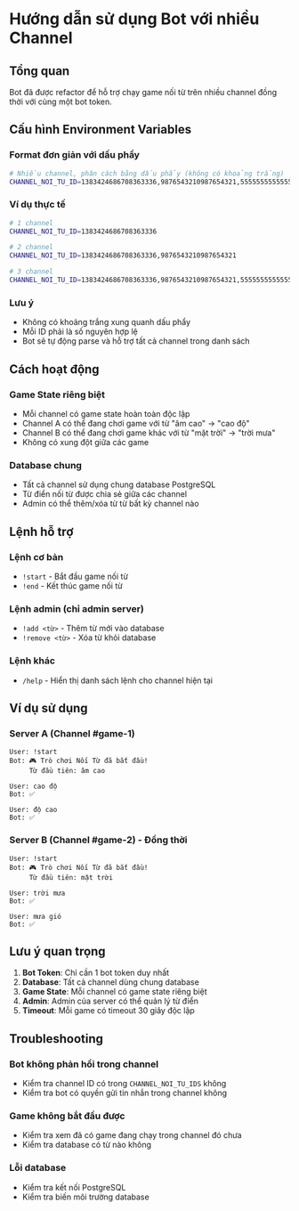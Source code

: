 # Hướng dẫn sử dụng Bot với nhiều Channel

## Tổng quan

Bot đã được refactor để hỗ trợ chạy game nối từ trên nhiều channel đồng thời với cùng một bot token.

## Cấu hình Environment Variables

### Format đơn giản với dấu phẩy

```bash
# Nhiều channel, phân cách bằng dấu phẩy (không có khoảng trắng)
CHANNEL_NOI_TU_ID=1383424686708363336,9876543210987654321,5555555555555555555
```

### Ví dụ thực tế

```bash
# 1 channel
CHANNEL_NOI_TU_ID=1383424686708363336

# 2 channel
CHANNEL_NOI_TU_ID=1383424686708363336,9876543210987654321

# 3 channel
CHANNEL_NOI_TU_ID=1383424686708363336,9876543210987654321,5555555555555555555
```

### Lưu ý
- Không có khoảng trắng xung quanh dấu phẩy
- Mỗi ID phải là số nguyên hợp lệ
- Bot sẽ tự động parse và hỗ trợ tất cả channel trong danh sách

## Cách hoạt động

### Game State riêng biệt
- Mỗi channel có game state hoàn toàn độc lập
- Channel A có thể đang chơi game với từ "âm cao" → "cao độ"
- Channel B có thể đang chơi game khác với từ "mặt trời" → "trời mưa"
- Không có xung đột giữa các game

### Database chung
- Tất cả channel sử dụng chung database PostgreSQL
- Từ điển nối từ được chia sẻ giữa các channel
- Admin có thể thêm/xóa từ từ bất kỳ channel nào

## Lệnh hỗ trợ

### Lệnh cơ bản
- `!start` - Bắt đầu game nối từ
- `!end` - Kết thúc game nối từ

### Lệnh admin (chỉ admin server)
- `!add <từ>` - Thêm từ mới vào database
- `!remove <từ>` - Xóa từ khỏi database

### Lệnh khác
- `/help` - Hiển thị danh sách lệnh cho channel hiện tại

## Ví dụ sử dụng

### Server A (Channel #game-1)
```
User: !start
Bot: 🎮 Trò chơi Nối Từ đã bắt đầu!
     Từ đầu tiên: âm cao

User: cao độ
Bot: ✅

User: độ cao
Bot: ✅
```

### Server B (Channel #game-2) - Đồng thời
```
User: !start
Bot: 🎮 Trò chơi Nối Từ đã bắt đầu!
     Từ đầu tiên: mặt trời

User: trời mưa
Bot: ✅

User: mưa gió
Bot: ✅
```

## Lưu ý quan trọng

1. **Bot Token**: Chỉ cần 1 bot token duy nhất
2. **Database**: Tất cả channel dùng chung database
3. **Game State**: Mỗi channel có game state riêng biệt
4. **Admin**: Admin của server có thể quản lý từ điển
5. **Timeout**: Mỗi game có timeout 30 giây độc lập

## Troubleshooting

### Bot không phản hồi trong channel
- Kiểm tra channel ID có trong `CHANNEL_NOI_TU_IDS` không
- Kiểm tra bot có quyền gửi tin nhắn trong channel không

### Game không bắt đầu được
- Kiểm tra xem đã có game đang chạy trong channel đó chưa
- Kiểm tra database có từ nào không

### Lỗi database
- Kiểm tra kết nối PostgreSQL
- Kiểm tra biến môi trường database
